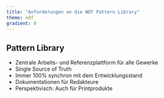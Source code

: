 ```yaml
---
title: "Anforderungen an die NDF Pattern Library"
theme: ndf
gradient: 0
---
```

## Pattern Library

* Zentrale Arbeits- und Referenzplattform für alle Gewerke
* Single Source of Truth
* Immer 100% synchron mit dem Entwicklungsstand
* Dokumentationen für Redakteure
* Perspektivisch: Auch für Printprodukte
